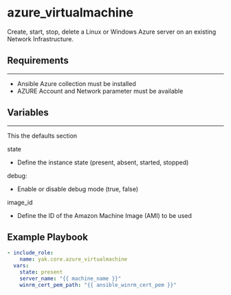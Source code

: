 # azure_virtualmachine

Create, start, stop, delete a Linux or Windows Azure server on an existing Network Infrastructure.

## Requirements
------------

- Ansible Azure collection must be installed
- AZURE Account and Network parameter must be available

## Variables
---------

This the defaults section

state
- Define the instance state (present, absent, started, stopped)

debug:
- Enable or disable debug mode (true, false)

image_id
- Define the ID of the Amazon Machine Image (AMI) to be used


## Example Playbook

```yaml
- include_role:
    name: yak.core.azure_virtualmachine
  vars:
    state: present
    server_name: "{{ machine_name }}"
    winrm_cert_pem_path: "{{ ansible_winrm_cert_pem }}"
```